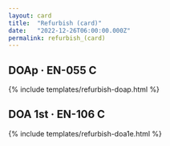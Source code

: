 ```yaml
---
layout: card
title:  "Refurbish (card)"
date:   "2022-12-26T06:00:00.000Z"
permalink: refurbish_(card)
---
```


## DOAp &middot; EN-055 C

{% include templates/refurbish-doap.html %}


## DOA 1st &middot; EN-106 C

{% include templates/refurbish-doa1e.html %}

